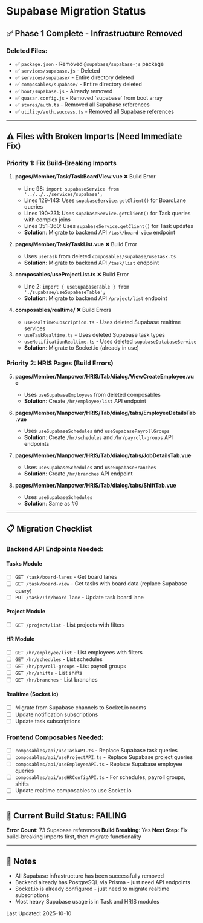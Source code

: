 # Supabase Migration Status

## ✅ Phase 1 Complete - Infrastructure Removed

### Deleted Files:
- ✅ `package.json` - Removed `@supabase/supabase-js` package
- ✅ `services/supabase.js` - Deleted
- ✅ `services/supabase/` - Entire directory deleted
- ✅ `composables/supabase/` - Entire directory deleted
- ✅ `boot/supabase.js` - Already removed
- ✅ `quasar.config.js` - Removed 'supabase' from boot array
- ✅ `stores/auth.ts` - Removed all Supabase references
- ✅ `utility/auth.success.ts` - Removed all Supabase references

---

## ⚠️ Files with Broken Imports (Need Immediate Fix)

### Priority 1: Fix Build-Breaking Imports

1. **pages/Member/Task/TaskBoardView.vue** ❌ Build Error
   - Line 98: `import supabaseService from '../../../services/supabase';`
   - Lines 129-143: Uses `supabaseService.getClient()` for BoardLane queries
   - Lines 190-231: Uses `supabaseService.getClient()` for Task queries with complex joins
   - Lines 351-360: Uses `supabaseService.getClient()` for Task updates
   - **Solution**: Migrate to backend API `/task/board-view` endpoint

2. **pages/Member/Task/TaskList.vue** ❌ Build Error
   - Uses `useTask` from deleted `composables/supabase/useTask.ts`
   - **Solution**: Migrate to backend API `/task/list` endpoint

3. **composables/useProjectList.ts** ❌ Build Error
   - Line 2: `import { useSupabaseTable } from './supabase/useSupabaseTable';`
   - **Solution**: Migrate to backend API `/project/list` endpoint

4. **composables/realtime/** ❌ Build Errors
   - `useRealtimeSubscription.ts` - Uses deleted Supabase realtime services
   - `useTaskRealtime.ts` - Uses deleted Supabase task types
   - `useNotificationRealtime.ts` - Uses deleted `supabaseDatabaseService`
   - **Solution**: Migrate to Socket.io (already in use)

### Priority 2: HRIS Pages (Build Errors)

5. **pages/Member/Manpower/HRIS/Tab/dialog/ViewCreateEmployee.vue**
   - Uses `useSupabaseEmployees` from deleted composables
   - **Solution**: Create `/hr/employee/list` API endpoint

6. **pages/Member/Manpower/HRIS/Tab/dialog/tabs/EmployeeDetailsTab.vue**
   - Uses `useSupabaseSchedules` and `useSupabasePayrollGroups`
   - **Solution**: Create `/hr/schedules` and `/hr/payroll-groups` API endpoints

7. **pages/Member/Manpower/HRIS/Tab/dialog/tabs/JobDetailsTab.vue**
   - Uses `useSupabaseSchedules` and `useSupabaseBranches`
   - **Solution**: Create `/hr/branches` API endpoint

8. **pages/Member/Manpower/HRIS/Tab/dialog/tabs/ShiftTab.vue**
   - Uses `useSupabaseSchedules`
   - **Solution**: Same as #6

---

## 📋 Migration Checklist

### Backend API Endpoints Needed:

#### Tasks Module
- [ ] `GET /task/board-lanes` - Get board lanes
- [ ] `GET /task/board-view` - Get tasks with board data (replace Supabase query)
- [ ] `PUT /task/:id/board-lane` - Update task board lane

#### Project Module
- [ ] `GET /project/list` - List projects with filters

#### HR Module
- [ ] `GET /hr/employee/list` - List employees with filters
- [ ] `GET /hr/schedules` - List schedules
- [ ] `GET /hr/payroll-groups` - List payroll groups
- [ ] `GET /hr/shifts` - List shifts
- [ ] `GET /hr/branches` - List branches

#### Realtime (Socket.io)
- [ ] Migrate from Supabase channels to Socket.io rooms
- [ ] Update notification subscriptions
- [ ] Update task subscriptions

### Frontend Composables Needed:

- [ ] `composables/api/useTaskAPI.ts` - Replace Supabase task queries
- [ ] `composables/api/useProjectAPI.ts` - Replace Supabase project queries
- [ ] `composables/api/useEmployeeAPI.ts` - Replace Supabase employee queries
- [ ] `composables/api/useHRConfigAPI.ts` - For schedules, payroll groups, shifts
- [ ] Update realtime composables to use Socket.io

---

## 🚨 Current Build Status: FAILING

**Error Count**: 73 Supabase references
**Build Breaking**: Yes
**Next Step**: Fix build-breaking imports first, then migrate functionality

---

## 📝 Notes

- All Supabase infrastructure has been successfully removed
- Backend already has PostgreSQL via Prisma - just need API endpoints
- Socket.io is already configured - just need to migrate realtime subscriptions
- Most heavy Supabase usage is in Task and HRIS modules

Last Updated: 2025-10-10
